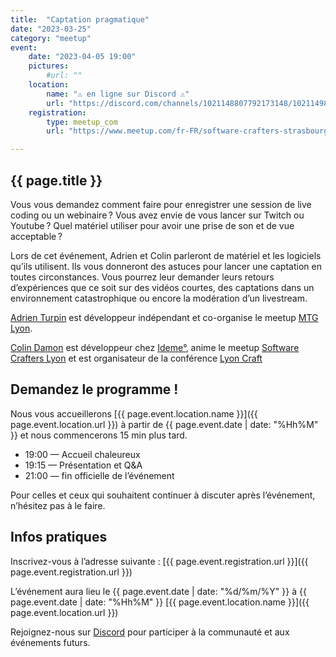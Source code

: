 ```yaml
---
title:  "Captation pragmatique"
date: "2023-03-25"
category: "meetup"
event:
    date: "2023-04-05 19:00"
    pictures:
        #url: ""
    location:
        name: "⚠️ en ligne sur Discord ⚠️"
        url: "https://discord.com/channels/1021148807792173148/1021149880649003228"
    registration:
        type: meetup_com
        url: "https://www.meetup.com/fr-FR/software-crafters-strasbourg/events/292474427/"

---
```

## {{ page.title }}

Vous vous demandez comment faire pour enregistrer une session de live coding ou un webinaire ? Vous avez envie de vous lancer sur Twitch ou Youtube ? Quel matériel utiliser pour avoir une prise de son et de vue acceptable ? 

Lors de cet événement, Adrien et Colin parleront de matériel et les logiciels qu’ils utilisent. Ils vous donneront des astuces pour lancer une captation en toutes circonstances. Vous pourrez leur demander leurs retours d’expériences que ce soit sur des vidéos courtes, des captations dans un environnement catastrophique ou encore la modération d’un livestream.

[Adrien Turpin](https://www.linkedin.com/in/adrien-turpin-04a32997/) est développeur indépendant et co-organise le meetup [MTG Lyon](https://www.meetup.com/fr-FR/mtglyon/).

[Colin Damon](https://www.linkedin.com/in/colin-damon/) est développeur chez [Ideme°](https://www.linkedin.com/company/ideme%C2%B0/), anime le meetup [Software Crafters Lyon](https://www.meetup.com/fr-FR/software-craftsmanship-lyon/) et est organisateur de la conférence [Lyon Craft](https://lyon-craft.fr/) 

## Demandez le programme !

Nous vous accueillerons [{{ page.event.location.name }}]({{ page.event.location.url }}) à partir de {{ page.event.date | date: "%Hh%M" }} et nous commencerons 15 min plus tard.

- 19:00 — Accueil chaleureux
- 19:15 — Présentation et Q&A
- 21:00 — fin officielle de l’événement

Pour celles et ceux qui souhaitent continuer à discuter après l’événement, n’hésitez pas à le faire.

## Infos pratiques

Inscrivez-vous à l’adresse suivante : [{{ page.event.registration.url }}]({{ page.event.registration.url }})

L’événement aura lieu le {{ page.event.date | date: "%d/%m/%Y" }} à {{ page.event.date | date: "%Hh%M" }} [{{ page.event.location.name }}]({{ page.event.location.url }})

Rejoignez-nous sur [Discord](https://discord.gg/s2USaKanCU) pour participer à la communauté et aux événements futurs.
